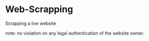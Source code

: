 # Web-Scrapping
Scrapping a live website


note: no violation on any legal authentication of the website owner.
